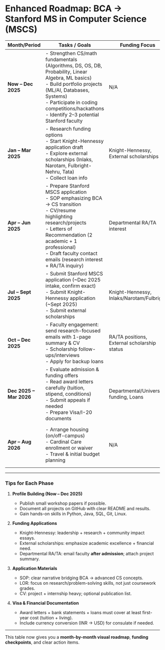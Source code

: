 # Enhanced Roadmap: BCA → Stanford MS in Computer Science (MSCS)

| Month/Period | Tasks / Goals | Funding Focus | Notes / Tips |
|--------------|---------------|---------------|--------------|
| **Now – Dec 2025** | - Strengthen CS/math fundamentals (Algorithms, DS, OS, DB, Probability, Linear Algebra, ML basics) <br> - Build portfolio projects (ML/AI, Databases, Systems) <br> - Participate in coding competitions/hackathons <br> - Identify 2–3 potential Stanford faculty | N/A | Highlight projects in GitHub; aim for 3–5 polished projects |
| **Jan – Mar 2025** | - Research funding options <br> - Start Knight-Hennessy application draft <br> - Explore external scholarships (Inlaks, Narotam, Fulbright-Nehru, Tata) <br> - Collect loan info | Knight-Hennessy, External scholarships | Collect transcripts, SOP draft, CV, bank statements for scholarships |
| **Apr – Jun 2025** | - Prepare Stanford MSCS application <br> - SOP emphasizing BCA → CS transition <br> - CV/resume highlighting research/projects <br> - Letters of Recommendation (2 academic + 1 professional) <br> - Draft faculty contact emails (research interest + RA/TA inquiry) | Departmental RA/TA interest | Tailor SOP for funding + research interest |
| **Jul – Sept 2025** | - Submit Stanford MSCS application (~Dec 2025 intake, confirm exact) <br> - Submit Knight-Hennessy application (~Sept 2025) <br> - Submit external scholarships | Knight-Hennessy, Inlaks/Narotam/Fulbright | Ensure all supporting documents uploaded: transcripts, LORs, SOP |
| **Oct – Dec 2025** | - Faculty engagement: send research-focused emails with 1-page summary & CV <br> - Scholarship follow-ups/interviews <br> - Apply for backup loans | RA/TA positions, External scholarship status | Keep polite, concise emails; track deadlines |
| **Dec 2025 – Mar 2026** | - Evaluate admission & funding offers <br> - Read award letters carefully (tuition, stipend, conditions) <br> - Submit appeals if needed <br> - Prepare Visa/I-20 documents | Departmental/University funding, Loans | Attach family income proof, scholarship offers, loan sanction letters if appealing |
| **Apr – Aug 2026** | - Arrange housing (on/off-campus) <br> - Cardinal Care enrollment or waiver <br> - Travel & initial budget planning | N/A | Budget for 2–3 months before stipend/loan disbursement; convert funds early |

---

### Tips for Each Phase

1. **Profile Building (Now – Dec 2025)**
   - Publish small workshop papers if possible.
   - Document all projects on GitHub with clear README and results.
   - Gain hands-on skills in Python, Java, SQL, Git, Linux.

2. **Funding Applications**
   - Knight-Hennessy: leadership + research + community impact essays.
   - External scholarships: emphasize academic excellence + financial need.
   - Departmental RA/TA: email faculty **after admission**; attach project summary.

3. **Application Materials**
   - SOP: clear narrative bridging BCA → advanced CS concepts.
   - LOR: focus on research/problem-solving skills, not just coursework grades.
   - CV: project + internship heavy; optional publication list.

4. **Visa & Financial Documentation**
   - Award letters + bank statements + loans must cover at least first-year cost (tuition + living).
   - Include currency conversion (INR → USD) for consulate if needed.

---

This table now gives you a **month-by-month visual roadmap**, **funding checkpoints**, and clear action items.  


